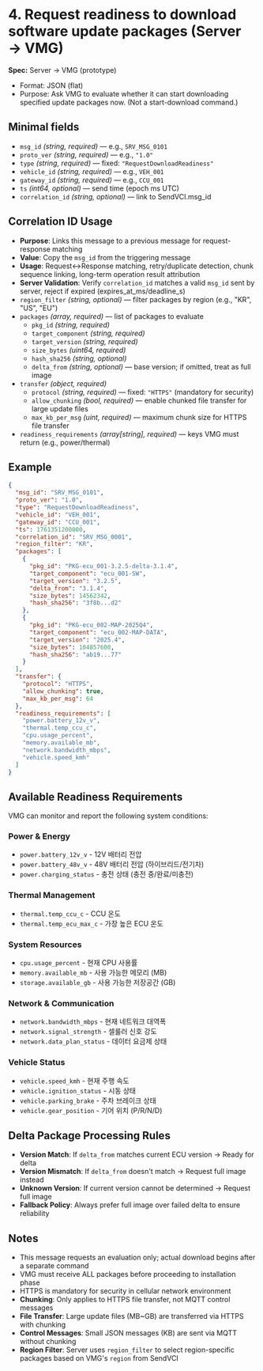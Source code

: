 # 4. Request readiness to download software update packages (Server → VMG)

**Spec:** Server → VMG (prototype)

- Format: JSON (flat)
- Purpose: Ask VMG to evaluate whether it can start downloading specified update packages now. (Not a start-download command.)

## Minimal fields
- `msg_id` *(string, required)* — e.g., `SRV_MSG_0101`
- `proto_ver` *(string, required)* — e.g., `"1.0"`
- `type` *(string, required)* — fixed: `"RequestDownloadReadiness"`
- `vehicle_id` *(string, required)* — e.g., `VEH_001`
- `gateway_id` *(string, required)* — e.g., `CCU_001`
- `ts` *(int64, optional)* — send time (epoch ms UTC)
- `correlation_id` *(string, optional)* — link to SendVCI.msg_id

## Correlation ID Usage
- **Purpose**: Links this message to a previous message for request-response matching
- **Value**: Copy the `msg_id` from the triggering message
- **Usage**: Request↔Response matching, retry/duplicate detection, chunk sequence linking, long-term operation result attribution
- **Server Validation**: Verify `correlation_id` matches a valid `msg_id` sent by server, reject if expired (expires_at_ms/deadline_s)
- `region_filter` *(string, optional)* — filter packages by region (e.g., "KR", "US", "EU")
- `packages` *(array, required)* — list of packages to evaluate
  - `pkg_id` *(string, required)*
  - `target_component` *(string, required)*
  - `target_version` *(string, required)*
  - `size_bytes` *(uint64, required)*
  - `hash_sha256` *(string, optional)*
  - `delta_from` *(string, optional)* — base version; if omitted, treat as full image
- `transfer` *(object, required)*
  - `protocol` *(string, required)* — fixed: `"HTTPS"` (mandatory for security)
  - `allow_chunking` *(bool, required)* — enable chunked file transfer for large update files
  - `max_kb_per_msg` *(uint, required)* — maximum chunk size for HTTPS file transfer
- `readiness_requirements` *(array[string], required)* — keys VMG must return (e.g., power/thermal)

## Example
```json
{
  "msg_id": "SRV_MSG_0101",
  "proto_ver": "1.0",
  "type": "RequestDownloadReadiness",
  "vehicle_id": "VEH_001",
  "gateway_id": "CCU_001",
  "ts": 1761351200000,
  "correlation_id": "SRV_MSG_0001",
  "region_filter": "KR",
  "packages": [
    {
      "pkg_id": "PKG-ecu_001-3.2.5-delta-3.1.4",
      "target_component": "ecu_001-SW",
      "target_version": "3.2.5",
      "delta_from": "3.1.4",
      "size_bytes": 14562342,
      "hash_sha256": "3f8b...d2"
    },
    {
      "pkg_id": "PKG-ecu_002-MAP-2025Q4",
      "target_component": "ecu_002-MAP-DATA",
      "target_version": "2025.4",
      "size_bytes": 104857600,
      "hash_sha256": "ab19...77"
    }
  ],
  "transfer": {
    "protocol": "HTTPS",
    "allow_chunking": true,
    "max_kb_per_msg": 64
  },
  "readiness_requirements": [
    "power.battery_12v_v",
    "thermal.temp_ccu_c",
    "cpu.usage_percent",
    "memory.available_mb",
    "network.bandwidth_mbps",
    "vehicle.speed_kmh"
  ]
}
```

## Available Readiness Requirements
VMG can monitor and report the following system conditions:

### **Power & Energy**
- `power.battery_12v_v` - 12V 배터리 전압
- `power.battery_48v_v` - 48V 배터리 전압 (하이브리드/전기차)
- `power.charging_status` - 충전 상태 (충전 중/완료/미충전)

### **Thermal Management**
- `thermal.temp_ccu_c` - CCU 온도
- `thermal.temp_ecu_max_c` - 가장 높은 ECU 온도

### **System Resources**
- `cpu.usage_percent` - 현재 CPU 사용률
- `memory.available_mb` - 사용 가능한 메모리 (MB)
- `storage.available_gb` - 사용 가능한 저장공간 (GB)

### **Network & Communication**
- `network.bandwidth_mbps` - 현재 네트워크 대역폭
- `network.signal_strength` - 셀룰러 신호 강도
- `network.data_plan_status` - 데이터 요금제 상태

### **Vehicle Status**
- `vehicle.speed_kmh` - 현재 주행 속도
- `vehicle.ignition_status` - 시동 상태
- `vehicle.parking_brake` - 주차 브레이크 상태
- `vehicle.gear_position` - 기어 위치 (P/R/N/D)

## Delta Package Processing Rules
- **Version Match**: If `delta_from` matches current ECU version → Ready for delta
- **Version Mismatch**: If `delta_from` doesn't match → Request full image instead
- **Unknown Version**: If current version cannot be determined → Request full image
- **Fallback Policy**: Always prefer full image over failed delta to ensure reliability

## Notes
- This message requests an evaluation only; actual download begins after a separate command
- VMG must receive ALL packages before proceeding to installation phase
- HTTPS is mandatory for security in cellular network environment
- **Chunking**: Only applies to HTTPS file transfer, not MQTT control messages
- **File Transfer**: Large update files (MB~GB) are transferred via HTTPS with chunking
- **Control Messages**: Small JSON messages (KB) are sent via MQTT without chunking
- **Region Filter**: Server uses `region_filter` to select region-specific packages based on VMG's `region` from SendVCI

